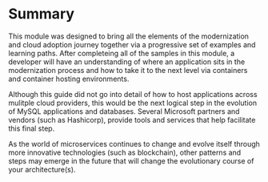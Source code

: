 # Summary

This module was designed to bring all the elements of the modernization and cloud adoption journey together via a progressive set of examples and learning paths.  After completeing all of the samples in this module, a developer will have an understanding of where an application sits in the modernization process and how to take it to the next level via containers and container hosting environments.

Although this guide did not go into detail of how to host applications across mulitple cloud providers, this would be the next logical step in the evolution of MySQL applications and databases.  Several Microsoft partners and vendors (such as Hashicorp), provide tools and services that help facilitate this final step.

As the world of microservices continues to change and evolve itself through more innovative technologies (such as blockchain), other patterns and steps may emerge in the future that will change the evolutionary course of your architecture(s).
